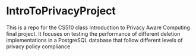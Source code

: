 # IntroToPrivacyProject
This is a repo for the CS510 class Introduction to Privacy Aware Computing final project. It focuses on testing the performance of different deletion implementations in a PostgreSQL database that follow different levels of privacy policy compliance
